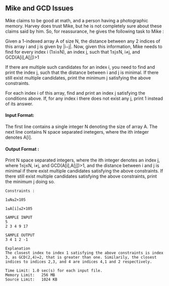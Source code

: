 ## Mike and GCD Issues

Mike claims to be good at math, and a person having a photographic memory. Harvey does trust Mike, but he is not completely sure about these claims said by him. So, for reassurance, he gives the following task to Mike :

Given a 1-indexed array A of size N, the distance between any 2 indices of this array i and j is given by |i−j|. Now, given this information, Mike needs to find for every index i (1≤i≤N), an index j, such that 1≤j≤N, i≠j, and GCD(A[i],A[j])>1

If there are multiple such candidates for an index i, you need to find and print the index j, such that the distance between i and j is minimal. If there still exist multiple candidates, print the minimum j satisfying the above constraints.

For each index i of this array, find and print an index j satisfying the conditions above. If, for any index i there does not exist any j, print 1 instead of its answer.

#### Input Format:

The first line contains a single integer N denoting the size of array A. The next line contains N space separated inetegers, where the ith integer denotes A[i].

#### Output Format :

Print N space separated integers, where the ith integer denotes an index j, where 1≤j≤N, i≠j, and GCD(A[i],A[j])>1, and the distance between i and j is minimal if there exist multiple candidates satisfying the above constraints. If there still exist multiple candidates satisfying the above constraints, print the minimum j doing so.

```
Constraints :

1≤N≤2×105

1≤A[i]≤2×105
```

```
SAMPLE INPUT
5
2 3 4 9 17

SAMPLE OUTPUT
3 4 1 2 -1

Explanation
The closest index to index 1 satisfying the above constraints is index 3, as GCD(2,4)=2, that is greater than one. Similarily, the closest indices to indices 2,3, and 4 are indices 4,1 and 2 respectively.
```

```
Time Limit:	1.0 sec(s) for each input file.
Memory Limit:	256 MB
Source Limit:	1024 KB
```
